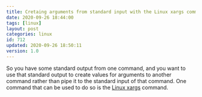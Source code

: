 ```yaml
---
title: Cretaing arguments from standard input with the Linux xargs command
date: 2020-09-26 18:44:00
tags: [linux]
layout: post
categories: linux
id: 712
updated: 2020-09-26 18:50:11
version: 1.0
---
```


So you have some standard output from one command, and you want to use that standard output to create values for arguments to another command rather than pipe it to the standard input of that command. One command that can be used to do so is the [Linux xargs](https://en.wikipedia.org/wiki/Xargs) command.

<!-- more -->
